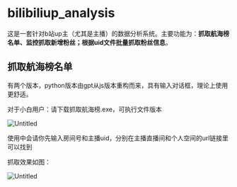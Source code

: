 # bilibiliup_analysis

这是一套针对b站up主（尤其是主播）的数据分析系统。主要功能为：**抓取航海榜名单、监控抓取新增粉丝；根据uid文件批量抓取粉丝信息**。

## 抓取航海榜名单

有两个版本，python版本由gpt从js版本重构而来，具有输入对话框，理论上使用更舒适。

对于小白用户：请下载抓取航海榜.exe，可执行文件版本

![Untitled](https://s3-us-west-2.amazonaws.com/secure.notion-static.com/9c578050-6da0-43b4-a9e0-ae8557a23b22/Untitled.png)

使用中会请你先输入房间号和主播uid，分别在主播直播间和个人空间的url链接里可以找到

抓取效果如图：

![Untitled](https://s3-us-west-2.amazonaws.com/secure.notion-static.com/67aff73a-7571-4d6e-a121-5cc2963b3b89/Untitled.png)

